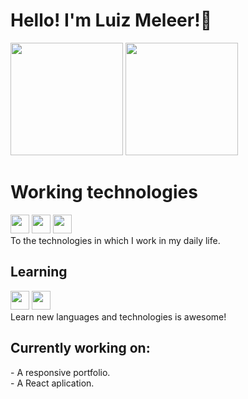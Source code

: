 <h1> Hello! I'm Luiz Meleer!👋</h1>

<div>
  <img height="180em" src="https://github-readme-stats.vercel.app/api?username=Luizmeleer&theme=cobalt&show_icons=true"/>
  <img height="180em" src="https://github-readme-stats.vercel.app/api/top-langs/?username=Luizmeleer&compact_progress=true&theme=cobalt"/>
</div>

<h1> Working technologies</h1>
<div>
  <img aligin="center" Height="30" widht="40" src="https://cdn.jsdelivr.net/gh/devicons/devicon/icons/html5/html5-plain-wordmark.svg"/>
  <img aligin="center" Height="30" widht="40" src="https://cdn.jsdelivr.net/gh/devicons/devicon/icons/css3/css3-plain-wordmark.svg"/>
  <img aligin="center" Height="30" widht="40" src="https://cdn.jsdelivr.net/gh/devicons/devicon/icons/javascript/javascript-plain.svg"/>
</div>
 To the technologies in which I work in my daily life.

 <h2>Learning</h2>
 <div>
  <img aligin="center" Height="30" widht="40" src="https://cdn.jsdelivr.net/gh/devicons/devicon/icons/react/react-original.svg"/>
  <img aligin="center" Height="30" widht="40" src="https://cdn.jsdelivr.net/gh/devicons/devicon/icons/typescript/typescript-plain.svg"/>
  </div>
  Learn new languages and technologies is awesome!
  
<h2> Currently working on:</h2>
<div>
  - A responsive portfolio.
</div>
<div>
  - A React aplication.
</div>

